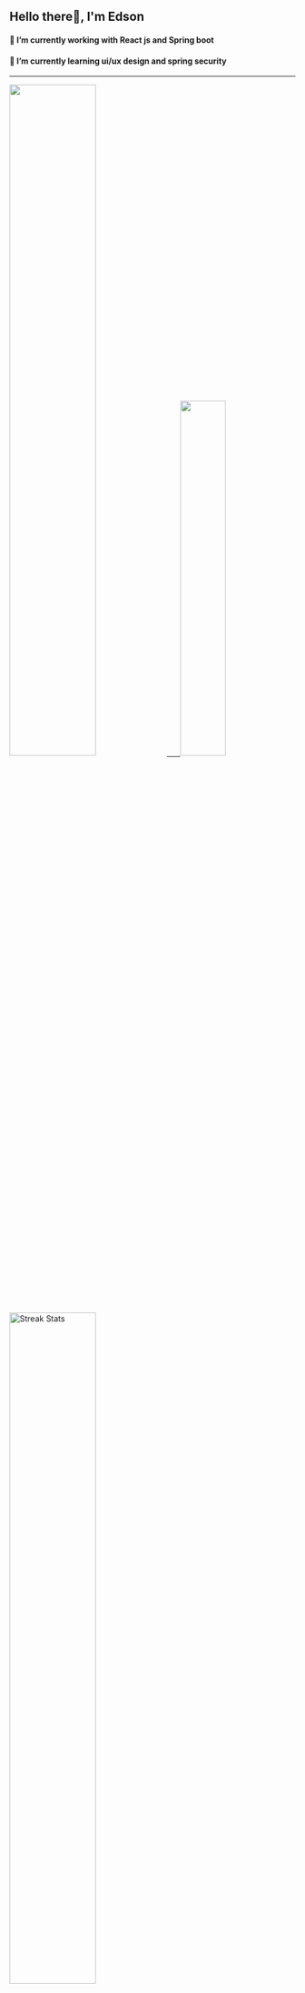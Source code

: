 
## Hello there👋, I'm Edson 

#### 🔭 I’m currently working with React js and Spring boot 
#### 🌱 I’m currently learning ui/ux design and spring security
---
    
  

 <p align="left">
  <a href="https://github.com/EdsonNhancale">
  <img width=55% src="https://github-readme-stats.vercel.app/api?username=EdsonNhancale&show_icons=true&theme=dracula&include_all_commits=true&count_private=true"/>&nbsp;&nbsp;&nbsp;&nbsp;&nbsp;
  <img  width=40% src="https://github-readme-stats.vercel.app/api/top-langs/?username=EdsonNhancale&layout=compact&langs_count=7&theme=dracula"/>
</p>

  <p align="left">
    <a href="https://github.com/EdsonNhancale"><img width=55% alt="Streak Stats" src="https://github-readme-streak-stats.herokuapp.com/?user=EdsonNhancale&theme=dracula"/></a>
   </p>

 
 <!--START_SECTION:waka-->

```txt
From: 16 November 2022 - To: 29 January 2024

Total Time: 744 hrs 11 mins

JavaScript        410 hrs 48 mins █████████████▓░░░░░░░░░░░   55.20 %
TypeScript        231 hrs 8 mins  ███████▓░░░░░░░░░░░░░░░░░   31.06 %
JSON              33 hrs 59 mins  █░░░░░░░░░░░░░░░░░░░░░░░░   04.57 %
Dart              14 hrs 23 mins  ▒░░░░░░░░░░░░░░░░░░░░░░░░   01.93 %
Other             10 hrs 40 mins  ▒░░░░░░░░░░░░░░░░░░░░░░░░   01.43 %
```

<!--END_SECTION:waka-->

<div> 
  <a href="www.linkedin.com/in/edson-nhancale-7849781a6" target="_blank"><img src="https://img.shields.io/badge/-LinkedIn-%230077B5?style=for-the-badge&logo=linkedin&logoColor=white" target="_blank"></a> 

</div>

